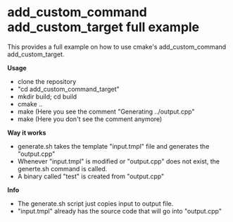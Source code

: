 add_custom_command add_custom_target full example
=================================================

This provides a full example on how to use cmake's add_custom_command add_custom_target.

**Usage**
- clone the repository
- "cd add_custom_command_target"
- mkdir build; cd build
- cmake ..
- make (Here you see the comment "Generating ../output.cpp"
- make (Here you don't see the comment anymore)

**Way it works**
- generate.sh takes the template "input.tmpl" file and generates the "output.cpp"
- Whenever "input.tmpl" is modified or "output.cpp" does not exist, the generte.sh command is called.
- A binary called "test" is created from "output.cpp"

**Info**
- The generate.sh script just copies input to output file.
- "input.tmpl" already has the source code that will go into "output.cpp"
